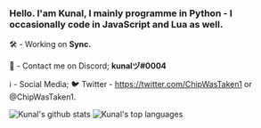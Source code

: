 
###  Hello. I'am Kunal, I mainly programme in Python - I occasionally code in JavaScript and Lua as well.

🛠 - Working on **Sync.** 

💬 - Contact me on Discord; **kunalヅ#0004**

 ℹ - Social Media;
    🐦 Twitter - https://twitter.com/ChipWasTaken1 or @ChipWasTaken1.
    
 ![Kunal's github stats](https://github-readme-stats.vercel.app/api?username=Kunal0004&show_icons=true)
 ![Kunal's top languages](https://github-readme-stats.vercel.app/api/top-langs/?username=Kunal0004)

